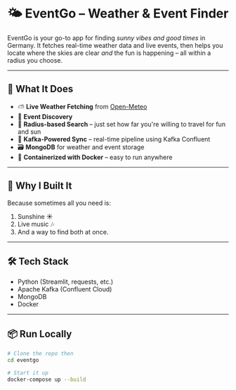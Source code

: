 # 🌤️ EventGo – Weather & Event Finder

EventGo is your go-to app for finding *sunny vibes and good times* in Germany. It fetches real-time weather data and live events, then helps you locate where the skies are clear *and* the fun is happening – all within a radius you choose.

---

## 🚀 What It Does

- ⛅ **Live Weather Fetching** from [Open-Meteo](https://open-meteo.com/)
- 🎫 **Event Discovery**
- 📍 **Radius-based Search** – just set how far you're willing to travel for fun and sun
- 🔄 **Kafka-Powered Sync** – real-time pipeline using Kafka Confluent
- 🗃️ **MongoDB** for weather and event storage
- 🐳 **Containerized with Docker** – easy to run anywhere

---

## 🧠 Why I Built It

Because sometimes all you need is:
1. Sunshine ☀️  
2. Live music 🎶  
3. And a way to find both at once.

---

## 🛠️ Tech Stack

- Python (Streamlit, requests, etc.)
- Apache Kafka (Confluent Cloud)
- MongoDB
- Docker

---

## 📦 Run Locally

```bash
# Clone the repo then
cd eventgo

# Start it up
docker-compose up --build
